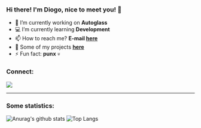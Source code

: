 ### Hi there! I'm **Diogo**, nice to meet you! 👋

- :blue_heart: I’m currently working on **Autoglass**
- :computer: I’m currently learning **Development**
- 📫 How to reach me? **E-mail [here](mailto:diogosperax@gmail.com)**
- :open_file_folder: Some of my projects **[here](https://github.com/dsperax?tab=repositories)**
- ⚡ Fun fact: **punx** :skull:

<h3 align="left">Connect:</h3>
<p align="left">
  
<a href="https://www.linkedin.com/in/diogosperandio/" target="_blank"> <img src="https://img.shields.io/badge/linkedin-%230077B5.svg?&style=for-the-badge&logo=linkedin&logoColor=white" target="_blank"/> </a> 

---
<h3 align="left">Some statistics:</h3>
<p align="left">
  
![Anurag's github stats](https://github-readme-stats.vercel.app/api?username=dsperax&show_icons=true&theme=tokyonight&count_private=true&line_height=33) ![Top Langs](https://github-readme-stats.vercel.app/api/top-langs/?username=dsperax&show_icons=true&theme=tokyonight&count_private=true)

<!--
**dsperax/dsperax** is a ✨ _special_ ✨ repository because its `README.md` (this file) appears on your GitHub profile.
